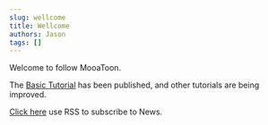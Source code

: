 ```yaml
---
slug: wellcome
title: Wellcome
authors: Jason
tags: []
---
```


Welcome to follow MooaToon.

The [Basic Tutorial](/docs/Tutorial/ImportANewCharacterAndSetupTheBasicMaterial) has been published, and other tutorials are being improved.

[Click here](https://mooatoon.com/blog/rss.xml) use RSS to subscribe to News.

<!--truncate-->